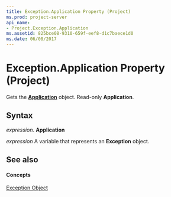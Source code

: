```yaml
---
title: Exception.Application Property (Project)
ms.prod: project-server
api_name:
- Project.Exception.Application
ms.assetid: 825bce08-9310-659f-eef8-d1c7baece1d0
ms.date: 06/08/2017
---
```



# Exception.Application Property (Project)

Gets the  **[Application](Project.Application.md)** object. Read-only **Application**.


## Syntax

 _expression_. **Application**

 _expression_ A variable that represents an **Exception** object.


## See also


#### Concepts


[Exception Object](Project.Exception.md)
